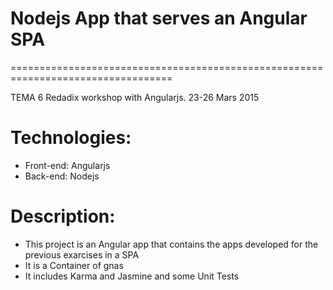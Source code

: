 # Nodejs App that serves an Angular SPA
==================================================================================

TEMA 6
Redadix workshop with Angularjs. 23-26 Mars 2015

# Technologies:

 * Front-end: Angularjs
 * Back-end: Nodejs

# Description:

 * This project is an Angular app that contains the apps developed for the previous exarcises in a SPA
 * It is a Container of gnas
 * It includes Karma and Jasmine and some Unit Tests

